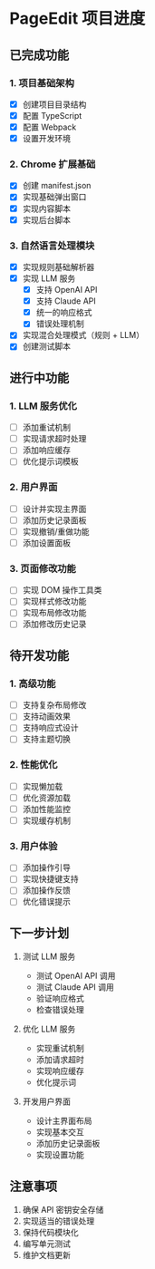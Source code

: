# PageEdit 项目进度

## 已完成功能

### 1. 项目基础架构
- [x] 创建项目目录结构
- [x] 配置 TypeScript
- [x] 配置 Webpack
- [x] 设置开发环境

### 2. Chrome 扩展基础
- [x] 创建 manifest.json
- [x] 实现基础弹出窗口
- [x] 实现内容脚本
- [x] 实现后台脚本

### 3. 自然语言处理模块
- [x] 实现规则基础解析器
- [x] 实现 LLM 服务
  - [x] 支持 OpenAI API
  - [x] 支持 Claude API
  - [x] 统一的响应格式
  - [x] 错误处理机制
- [x] 实现混合处理模式（规则 + LLM）
- [x] 创建测试脚本

## 进行中功能

### 1. LLM 服务优化
- [ ] 添加重试机制
- [ ] 实现请求超时处理
- [ ] 添加响应缓存
- [ ] 优化提示词模板

### 2. 用户界面
- [ ] 设计并实现主界面
- [ ] 添加历史记录面板
- [ ] 实现撤销/重做功能
- [ ] 添加设置面板

### 3. 页面修改功能
- [ ] 实现 DOM 操作工具类
- [ ] 实现样式修改功能
- [ ] 实现布局修改功能
- [ ] 添加修改历史记录

## 待开发功能

### 1. 高级功能
- [ ] 支持复杂布局修改
- [ ] 支持动画效果
- [ ] 支持响应式设计
- [ ] 支持主题切换

### 2. 性能优化
- [ ] 实现懒加载
- [ ] 优化资源加载
- [ ] 添加性能监控
- [ ] 实现缓存机制

### 3. 用户体验
- [ ] 添加操作引导
- [ ] 实现快捷键支持
- [ ] 添加操作反馈
- [ ] 优化错误提示

## 下一步计划

1. 测试 LLM 服务
   - 测试 OpenAI API 调用
   - 测试 Claude API 调用
   - 验证响应格式
   - 检查错误处理

2. 优化 LLM 服务
   - 实现重试机制
   - 添加请求超时
   - 实现响应缓存
   - 优化提示词

3. 开发用户界面
   - 设计主界面布局
   - 实现基本交互
   - 添加历史记录面板
   - 实现设置功能

## 注意事项

1. 确保 API 密钥安全存储
2. 实现适当的错误处理
3. 保持代码模块化
4. 编写单元测试
5. 维护文档更新 